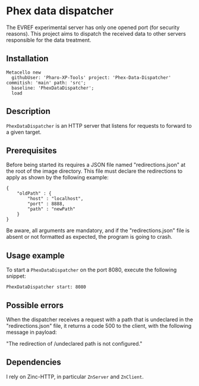 # Phex data dispatcher

The EVREF experimental server has only one opened port (for security reasons).
This project aims to dispatch the received data to other servers responsible for the data treatment.

## Installation

```st
Metacello new
  githubUser: 'Pharo-XP-Tools' project: 'Phex-Data-Dispatcher' commitish: 'main' path: 'src';
  baseline: 'PhexDataDispatcher';
  load
```

## Description

`PhexDataDispatcher` is an HTTP server that listens for requests to forward to a given target.

## Prerequisites

Before being started its requires a JSON file named "redirections.json" at the root of the image directory.
This file must declare the redirections to apply as shown by the following example:

```
{
	"oldPath" : {
		"host" : "localhost",
		"port" : 8888,
		"path" : "newPath"	
	}
}
```

Be aware, all arguments are mandatory, and if the "redirections.json" file is absent or not formatted as expected, the program is going to crash.

## Usage example

To start a `PhexDataDispatcher` on the port 8080, execute the following snippet:
```
PhexDataDispatcher start: 8080
```

## Possible errors

When the dispatcher receives a request with a path that is undeclared in the "redirections.json" file, it returns a code 500 to the client, with the following message in payload:

"The redirection of /undeclared path is not configured."

## Dependencies

I rely on Zinc-HTTP, in particular `ZnServer` and `ZnClient`.
